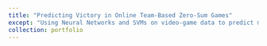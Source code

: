 ```yaml
---
title: "Predicting Victory in Online Team-Based Zero-Sum Games"
except: "Using Neural Networks and SVMs on video-game data to predict match outcomes in Bungie's Destiny 1 PvP. Furtherwork will evolve this into a matchmaking system."
collection: portfolio
---
```

